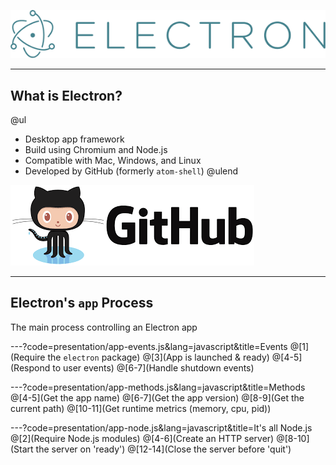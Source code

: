 ![electron](presentation/images/electron-logo.png)

---
## What is Electron?

@ul
- Desktop app framework
- Build using Chromium and Node.js
- Compatible with Mac, Windows, and Linux
- Developed by GitHub (formerly `atom-shell`)
@ulend

![github](presentation/images/github-logo.png)

---
## Electron's `app` Process

The main process controlling an Electron app

---?code=presentation/app-events.js&lang=javascript&title=Events
@[1](Require the `electron` package)
@[3](App is launched & ready)
@[4-5](Respond to user events)
@[6-7](Handle shutdown events)

---?code=presentation/app-methods.js&lang=javascript&title=Methods
@[4-5](Get the app name)
@[6-7](Get the app version)
@[8-9](Get the current path)
@[10-11](Get runtime metrics (memory, cpu, pid))

---?code=presentation/app-node.js&lang=javascript&title=It's all Node.js
@[2](Require Node.js modules)
@[4-6](Create an HTTP server)
@[8-10](Start the server on 'ready')
@[12-14](Close the server before 'quit')
